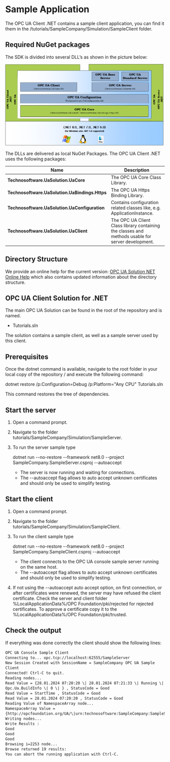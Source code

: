 # Sample Application

The OPC UA Client .NET contains a sample client application, you can find it them in the /tutorials/SampleCompany/Simulation/SampleClient folder.

## Required NuGet packages

The SDK is divided into several DLL’s as shown in the picture below:

![](../images/OPCUANETArchitecture.png)

The DLLs are delivered as local NuGet Packages. The OPC UA Client .NET uses the following packages:

| **Name**                                       | **Description**                                                                                    |
|------------------------------------------------|----------------------------------------------------------------------------------------------------|
| **Technosoftware.UaSolution.UaCore**           | The OPC UA Core Class Library.                                                                     |
| **Technosoftware.UaSolution.UaBindings.Https** | The OPC UA Https Binding Library.                                                                  |
| **Technosoftware.UaSolution.UaConfiguration**  | Contains configuration related classes like, e.g. ApplicationInstance.                             |
| **Technosoftware.UaSolution.UaClient**         | The OPC UA Client Class library containing the classes and methods usable for server development.  |

## Directory Structure

We provide an online help for the current version: [OPC UA Solution NET Online Help](https://technosoftware.com/help/OPCUaSolutionNet/33/) which also contains updated information about the directory structure.

## OPC UA Client Solution for .NET

The main OPC UA Solution can be found in the root of the repository and is named.

-   Tutorials.sln

The solution contains a sample client, as well as a sample server used by this client.

## Prerequisites

Once the dotnet command is available, navigate to the root folder in your local copy of the repository / and execute the following command:

dotnet restore /p:Configuration=Debug /p:Platform="Any CPU" Tutorials.sln

This command restores the tree of dependencies.

## Start the server

1.  Open a command prompt.
2.  Navigate to the folder tutorials/SampleCompany/Simulation/SampleServer.
3.  To run the server sample type  
       
    dotnet run --no-restore --framework net8.0 --project SampleCompany.SampleServer.csproj --autoaccept
    -   The server is now running and waiting for connections.
    -   The --autoaccept flag allows to auto accept unknown certificates and should only be used to simplify testing.

## Start the client

1.  Open a command prompt.
2.  Navigate to the folder tutorials/SampleCompany/Simulation/SampleClient.
3.  To run the client sample type   
      
    dotnet run --no-restore --framework net8.0 --project SampleCompany.SampleClient.csproj --autoaccept
    -   The client connects to the OPC UA console sample server running on the same host.
    -   The --autoaccept flag allows to auto accept unknown certificates and should only be used to simplify testing.
4.  If not using the --autoaccept auto accept option, on first connection, or after certificates were renewed, the server may have refused the client certificate. Check the server and client folder %LocalApplicationData%/OPC Foundation/pki/rejected for rejected certificates. To approve a certificate copy it to the %LocalApplicationData%/OPC Foundation/pki/trusted.

## Check the output

If everything was done correctly the client should show the following lines:

```
OPC UA Console Sample Client
Connecting to... opc.tcp://localhost:62555/SampleServer
New Session Created with SessionName = SampleCompany OPC UA Sample Client
Connected! Ctrl-C to quit.
Reading nodes...
Read Value = {28.01.2024 07:20:20 \| 28.01.2024 07:21:33 \| Running \| Opc.Ua.BuildInfo \| 0 \| } , StatusCode = Good
Read Value = StartTime , StatusCode = Good
Read Value = 28.01.2024 07:20:20 , StatusCode = Good
Reading Value of NamespaceArray node...
NamespaceArray Value = {http://opcfoundation.org/UA/\|urn:technosoftware:SampleCompany:SampleServer\|http://samplecompany.com/SampleServer/NodeManagers/Simulation\|http://opcfoundation.org/UA/Diagnostics}
Writing nodes...
Write Results :
Good
Good
Good
Browsing i=2253 node...
Browse returned 19 results:
You can abort the running application with Ctrl-C.
```